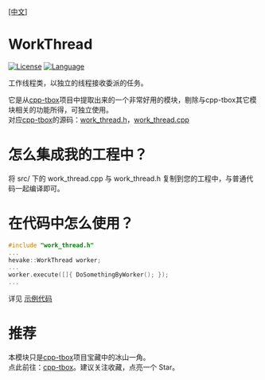 [[中文]](README_CN.md)

# WorkThread

[![License](https://img.shields.io/badge/License-MIT-green.svg)](LICENSE)
[![Language](https://img.shields.io/badge/language-c++11-red.svg)](https://en.cppreference.com/)

工作线程类，以独立的线程接收委派的任务。

它是从[cpp-tbox](https://github.com/cpp-main/cpp-tbox)项目中提取出来的一个非常好用的模块，剔除与cpp-tbox其它模块相关的功能所得，可独立使用。  
对应[cpp-tbox](https://github.com/cpp-main/cpp-tbox)的源码：[work_thread.h](https://github.com/cpp-main/cpp-tbox/blob/master/modules/eventx/work_thread.h)，[work_thread.cpp](https://github.com/cpp-main/cpp-tbox/blob/master/modules/eventx/work_thread.cpp)

# 怎么集成我的工程中？
将 src/ 下的 work_thread.cpp 与 work_thread.h 复制到您的工程中，与普通代码一起编译即可。

# 在代码中怎么使用？
```c++
#include "work_thread.h"
...
hevake::WorkThread worker;
...
worker.execute([]{ DoSomethingByWorker(); });
...
```
详见 [示例代码](src/main.cpp)

# 推荐
本模块只是[cpp-tbox](https://github.com/cpp-main/cpp-tbox)项目宝藏中的冰山一角。  
点此前往：[cpp-tbox](https://github.com/cpp-main/cpp-tbox)。建议关注收藏，点亮一个 Star。
